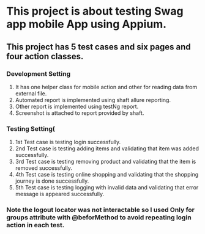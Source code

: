 # This project is about testing Swag app mobile App using Appium.
## This project has 5 test cases and six pages and four action classes.
### Development Setting 
1. It has one helper class for mobile action and other for reading data from external file.
2. Automated report is implemented using shaft allure reporting.
3. Other report is implemented using testNg report.
4. Screenshot is attached to report provided by shaft.

### Testing Setting(
1. 1st Test case is testing login successfully.
2. 2nd Test case is testing adding items and validating that item was added successfully.
3. 3rd Test case is testing removing product and validating that the item is removed successfully.
4. 4th Test case is testing online shopping and validating that the shopping journey is done successfully.
5. 5th Test case is testing logging with invalid data and validating that error message is appeared successfully.

### Note the logout locator was not interactable so I used Only for groups attribute with @beforMethod to avoid repeating login action in each test.





